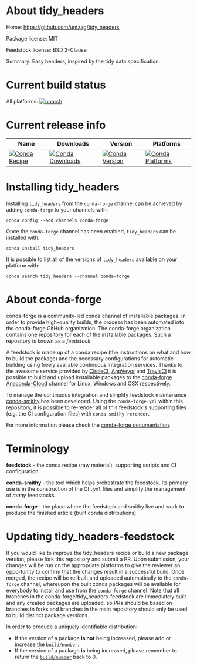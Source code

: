 About tidy_headers
==================

Home: https://github.com/untzag/tidy_headers

Package license: MIT

Feedstock license: BSD 3-Clause

Summary: Easy headers, inspired by the tidy data specification.



Current build status
====================

All platforms:
[![noarch](https://img.shields.io/circleci/project/github/conda-forge/tidy_headers-feedstock/master.svg?label=noarch)](https://circleci.com/gh/conda-forge/tidy_headers-feedstock)

Current release info
====================

| Name | Downloads | Version | Platforms |
| --- | --- | --- | --- |
| [![Conda Recipe](https://img.shields.io/badge/recipe-tidy_headers-green.svg)](https://anaconda.org/conda-forge/tidy_headers) | [![Conda Downloads](https://img.shields.io/conda/dn/conda-forge/tidy_headers.svg)](https://anaconda.org/conda-forge/tidy_headers) | [![Conda Version](https://img.shields.io/conda/vn/conda-forge/tidy_headers.svg)](https://anaconda.org/conda-forge/tidy_headers) | [![Conda Platforms](https://img.shields.io/conda/pn/conda-forge/tidy_headers.svg)](https://anaconda.org/conda-forge/tidy_headers) |

Installing tidy_headers
=======================

Installing `tidy_headers` from the `conda-forge` channel can be achieved by adding `conda-forge` to your channels with:

```
conda config --add channels conda-forge
```

Once the `conda-forge` channel has been enabled, `tidy_headers` can be installed with:

```
conda install tidy_headers
```

It is possible to list all of the versions of `tidy_headers` available on your platform with:

```
conda search tidy_headers --channel conda-forge
```


About conda-forge
=================

conda-forge is a community-led conda channel of installable packages.
In order to provide high-quality builds, the process has been automated into the
conda-forge GitHub organization. The conda-forge organization contains one repository
for each of the installable packages. Such a repository is known as a *feedstock*.

A feedstock is made up of a conda recipe (the instructions on what and how to build
the package) and the necessary configurations for automatic building using freely
available continuous integration services. Thanks to the awesome service provided by
[CircleCI](https://circleci.com/), [AppVeyor](https://www.appveyor.com/)
and [TravisCI](https://travis-ci.org/) it is possible to build and upload installable
packages to the [conda-forge](https://anaconda.org/conda-forge)
[Anaconda-Cloud](https://anaconda.org/) channel for Linux, Windows and OSX respectively.

To manage the continuous integration and simplify feedstock maintenance
[conda-smithy](https://github.com/conda-forge/conda-smithy) has been developed.
Using the ``conda-forge.yml`` within this repository, it is possible to re-render all of
this feedstock's supporting files (e.g. the CI configuration files) with ``conda smithy rerender``.

For more information please check the [conda-forge documentation](https://conda-forge.org/docs/).

Terminology
===========

**feedstock** - the conda recipe (raw material), supporting scripts and CI configuration.

**conda-smithy** - the tool which helps orchestrate the feedstock.
                   Its primary use is in the construction of the CI ``.yml`` files
                   and simplify the management of *many* feedstocks.

**conda-forge** - the place where the feedstock and smithy live and work to
                  produce the finished article (built conda distributions)


Updating tidy_headers-feedstock
===============================

If you would like to improve the tidy_headers recipe or build a new
package version, please fork this repository and submit a PR. Upon submission,
your changes will be run on the appropriate platforms to give the reviewer an
opportunity to confirm that the changes result in a successful build. Once
merged, the recipe will be re-built and uploaded automatically to the
`conda-forge` channel, whereupon the built conda packages will be available for
everybody to install and use from the `conda-forge` channel.
Note that all branches in the conda-forge/tidy_headers-feedstock are
immediately built and any created packages are uploaded, so PRs should be based
on branches in forks and branches in the main repository should only be used to
build distinct package versions.

In order to produce a uniquely identifiable distribution:
 * If the version of a package **is not** being increased, please add or increase
   the [``build/number``](https://conda.io/docs/user-guide/tasks/build-packages/define-metadata.html#build-number-and-string).
 * If the version of a package **is** being increased, please remember to return
   the [``build/number``](https://conda.io/docs/user-guide/tasks/build-packages/define-metadata.html#build-number-and-string)
   back to 0.

